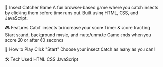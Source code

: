 🐞 Insect Catcher Game
A fun browser-based game where you catch insects by clicking them before time runs out. Built using HTML, CSS, and JavaScript.

🎮 Features
Catch insects to increase your score
Timer & score tracking
Start sound, background music, and mute/unmute
Game ends when you score 20 or after 60 seconds

🚀 How to Play
Click "Start"
Choose your insect
Catch as many as you can!

🛠 Tech Used
HTML
CSS
JavaScript
